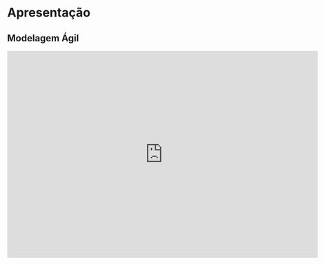 # Apresentação

## Modelagem Ágil

<iframe width="720" height="480" src="https://www.youtube.com/embed/2Cuokni1Vls" frameborder="0" allow="accelerometer; autoplay; clipboard-write; encrypted-media; gyroscope; picture-in-picture; fullscreen"></iframe>